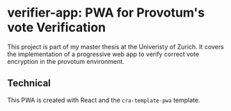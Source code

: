 # verifier-app: PWA for Provotum's vote Verification

This project is part of my master thesis at the Univeristy of Zurich. It covers the implementation of a progressive web app to verify correct vote encryption in the provotum environment.

## Technical
This PWA is created with React and the `cra-template-pwa` template.
